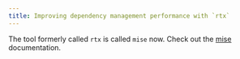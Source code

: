```yaml
---
title: Improving dependency management performance with `rtx`
---
```


The tool formerly called `rtx` is called `mise` now. Check out the [mise](mise.md) documentation.
